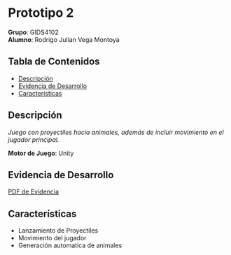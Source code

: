 # Prototipo 2

**Grupo**: GIDS4102  
**Alumno**: Rodrigo Julian Vega Montoya

## Tabla de Contenidos
- [Descripción](#descripción)
- [Evidencia de Desarrollo](#evidencia_desarrollo)
- [Características](#características)

## Descripción
_Juego con proyectiles hacia animales, además de incluir movimiento en el jugador principal._

**Motor de Juego**: Unity

## Evidencia de Desarrollo
<a href="https://drive.google.com/file/d/1Z5VfypgtG7u4XxGFNZgJ0HUzBpsw847G/view?usp=drive_link" target="_blank">PDF de Evidencia</a>

## Características
- Lanzamiento de Proyectiles
- Movimiento del jugador
- Generación automatica de animales
 
